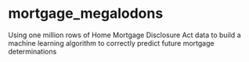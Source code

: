 # mortgage_megalodons
Using one million rows of Home Mortgage Disclosure Act data to build a machine learning algorithm to correctly predict future mortgage determinations

